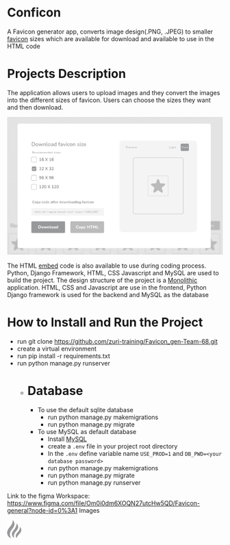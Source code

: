 
# Conficon
A Favicon generator app, converts image design(.PNG, .JPEG) to smaller [favicon](https://en.wikipedia.org/wiki/Favicon) sizes which are available for download and available to use in the HTML code

# Projects Description
The application allows users to upload images and they convert the images into the different sizes of favicon. Users can choose the sizes they want and then download.


![My Image](media/files/icons/footer.png)



The HTML [embed](https://en.wikipedia.org/wiki/Embedded) code is also available to use during coding process.
Python, Django Framework, HTML, CSS Javascript and MySQL are used to build the project. The design structure of the project is a [Monolithic](https://en.wikipedia.org/wiki/Monolithic_application) application. HTML, CSS and Javascript are use in the frontend, Python Django framework is used for the backend and MySQL as the database

# How to Install and Run the Project
-  run git clone https://github.com/zuri-training/Favicon_gen-Team-68.git 
- create a virtual environment
- run pip install -r requirements.txt
- run python manage.py runserver
  - # Database
    - To use the default sqlite database
      - run python manage.py makemigrations
      - run python manage.py migrate
    - To use MySQL as default database
      - Install [MySQL](https://www.mysql.com/downloads/)
      - create a ```.env``` file in your project root directory
      - In the ```.env``` define variable name ```USE_PROD=1``` and ```DB_PWD=<your database password>```
      - run python manage.py makemigrations
      - run python manage.py migrate
      - run python manage.py runserver


Link to the figma Workspace:  https://www.figma.com/file/Om0i0dm6XOQN27utcHw5QD/Favicon-general?node-id=0%3A1
Images

![ico images](static/images/Vector1.png)


